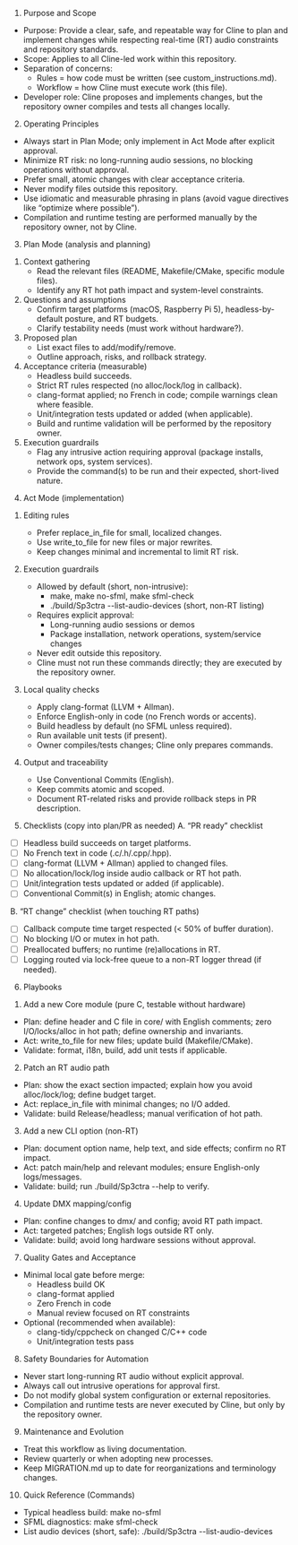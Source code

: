 1) Purpose and Scope
- Purpose: Provide a clear, safe, and repeatable way for Cline to plan and implement changes while respecting real-time (RT) audio constraints and repository standards.
- Scope: Applies to all Cline-led work within this repository.
- Separation of concerns:
  - Rules = how code must be written (see custom_instructions.md).
  - Workflow = how Cline must execute work (this file).
- Developer role: Cline proposes and implements changes, but the repository owner compiles and tests all changes locally.

2) Operating Principles
- Always start in Plan Mode; only implement in Act Mode after explicit approval.
- Minimize RT risk: no long-running audio sessions, no blocking operations without approval.
- Prefer small, atomic changes with clear acceptance criteria.
- Never modify files outside this repository.
- Use idiomatic and measurable phrasing in plans (avoid vague directives like “optimize where possible”).
- Compilation and runtime testing are performed manually by the repository owner, not by Cline.

3) Plan Mode (analysis and planning)
1. Context gathering
   - Read the relevant files (README, Makefile/CMake, specific module files).
   - Identify any RT hot path impact and system-level constraints.
2. Questions and assumptions
   - Confirm target platforms (macOS, Raspberry Pi 5), headless-by-default posture, and RT budgets.
   - Clarify testability needs (must work without hardware?).
3. Proposed plan
   - List exact files to add/modify/remove.
   - Outline approach, risks, and rollback strategy.
4. Acceptance criteria (measurable)
   - Headless build succeeds.
   - Strict RT rules respected (no alloc/lock/log in callback).
   - clang-format applied; no French in code; compile warnings clean where feasible.
   - Unit/integration tests updated or added (when applicable).
   - Build and runtime validation will be performed by the repository owner.
5. Execution guardrails
   - Flag any intrusive action requiring approval (package installs, network ops, system services).
   - Provide the command(s) to be run and their expected, short-lived nature.

4) Act Mode (implementation)
1. Editing rules
   - Prefer replace_in_file for small, localized changes.
   - Use write_to_file for new files or major rewrites.
   - Keep changes minimal and incremental to limit RT risk.
2. Execution guardrails
   - Allowed by default (short, non-intrusive):
     - make, make no-sfml, make sfml-check
     - ./build/Sp3ctra --list-audio-devices (short, non-RT listing)
   - Requires explicit approval:
     - Long-running audio sessions or demos
     - Package installation, network operations, system/service changes
   - Never edit outside this repository.
   - Cline must not run these commands directly; they are executed by the repository owner.

3. Local quality checks
   - Apply clang-format (LLVM + Allman).
   - Enforce English-only in code (no French words or accents).
   - Build headless by default (no SFML unless required).
   - Run available unit tests (if present).
   - Owner compiles/tests changes; Cline only prepares commands.

4. Output and traceability
   - Use Conventional Commits (English).
   - Keep commits atomic and scoped.
   - Document RT-related risks and provide rollback steps in PR description.

5) Checklists (copy into plan/PR as needed)
A. “PR ready” checklist
- [ ] Headless build succeeds on target platforms.
- [ ] No French text in code (.c/.h/.cpp/.hpp).
- [ ] clang-format (LLVM + Allman) applied to changed files.
- [ ] No allocation/lock/log inside audio callback or RT hot path.
- [ ] Unit/integration tests updated or added (if applicable).
- [ ] Conventional Commit(s) in English; atomic changes.

B. “RT change” checklist (when touching RT paths)
- [ ] Callback compute time target respected (< 50% of buffer duration).
- [ ] No blocking I/O or mutex in hot path.
- [ ] Preallocated buffers; no runtime (re)allocations in RT.
- [ ] Logging routed via lock-free queue to a non-RT logger thread (if needed).

6) Playbooks
1. Add a new Core module (pure C, testable without hardware)
- Plan: define header and C file in core/ with English comments; zero I/O/locks/alloc in hot path; define ownership and invariants.
- Act: write_to_file for new files; update build (Makefile/CMake).
- Validate: format, i18n, build, add unit tests if applicable.

2. Patch an RT audio path
- Plan: show the exact section impacted; explain how you avoid alloc/lock/log; define budget target.
- Act: replace_in_file with minimal changes; no I/O added.
- Validate: build Release/headless; manual verification of hot path.

3. Add a new CLI option (non-RT)
- Plan: document option name, help text, and side effects; confirm no RT impact.
- Act: patch main/help and relevant modules; ensure English-only logs/messages.
- Validate: build; run ./build/Sp3ctra --help to verify.

4. Update DMX mapping/config
- Plan: confine changes to dmx/ and config; avoid RT path impact.
- Act: targeted patches; English logs outside RT only.
- Validate: build; avoid long hardware sessions without approval.

7) Quality Gates and Acceptance
- Minimal local gate before merge:
  - Headless build OK
  - clang-format applied
  - Zero French in code
  - Manual review focused on RT constraints
- Optional (recommended when available):
  - clang-tidy/cppcheck on changed C/C++ code
  - Unit/integration tests pass

8) Safety Boundaries for Automation
- Never start long-running RT audio without explicit approval.
- Always call out intrusive operations for approval first.
- Do not modify global system configuration or external repositories.
- Compilation and runtime tests are never executed by Cline, but only by the repository owner.

9) Maintenance and Evolution
- Treat this workflow as living documentation.
- Review quarterly or when adopting new processes.
- Keep MIGRATION.md up to date for reorganizations and terminology changes.

10) Quick Reference (Commands)
- Typical headless build: make no-sfml
- SFML diagnostics: make sfml-check
- List audio devices (short, safe): ./build/Sp3ctra --list-audio-devices

